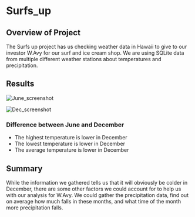 # Surfs_up

## Overview of Project
The Surfs up project has us checking weather data in Hawaii to give to our investor W.Avy for our surf and ice cream shop. We are using SQLite data from multiple different weather stations about temperatures and precipitation.

## Results
![June_screenshot](path)

![Dec_screenshot](path)
### Difference between June and December
- The highest temperature is lower in December
- The lowest temperature is lower in December
- The average temperature is lower in December

## Summary
While the information we gathered tells us that it will obviously be colder in December, there are some other factors we could account for to help us with our analysis for W.Avy. We could gather the precipitation data, find out on average how much falls in these months, and what time of the month more precipitation falls.
